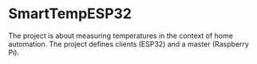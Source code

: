 # SmartTempESP32
The project is about measuring temperatures in the context of home automation. The project defines clients (ESP32) and a master (Raspberry Pi).
